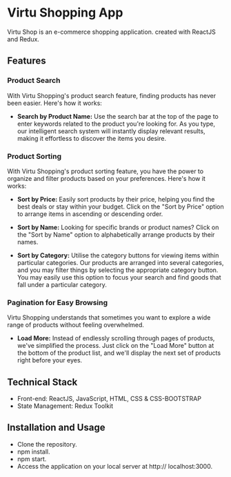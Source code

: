 # Virtu Shopping App

Virtu Shop is an e-commerce shopping application. created with ReactJS and Redux.
## Features


### Product Search

With Virtu Shopping's product search feature, finding products has never been easier. Here's how it works:

- **Search by Product Name:** Use the search bar at the top of the page to enter keywords related to the product you're looking for. As you type, our intelligent search system will instantly display relevant results, making it effortless to discover the items you desire.

### Product Sorting
With Virtu Shopping's product sorting feature, you have the power to organize and filter products based on your preferences. Here's how it works:

- **Sort by Price:** Easily sort products by their price, helping you find the best deals or stay within your budget. Click on the "Sort by Price" option to arrange items in ascending or descending order.

- **Sort by Name:** Looking for specific brands or product names? Click on the "Sort by Name" option to alphabetically arrange products by their names.

- **Sort by Category:** Utilise the category buttons for viewing items within particular categories. Our products are arranged into several categories, and you may filter things by selecting the appropriate category button. You may easily use this option to focus your search and find goods that fall under a particular category.
### Pagination for Easy Browsing
Virtu Shopping understands that sometimes you want to explore a wide range of products without feeling overwhelmed.

- **Load More:** Instead of endlessly scrolling through pages of products, we've simplified the process. Just click on the "Load More" button at the bottom of the product list, and we'll display the next set of products right before your eyes.



## Technical Stack

- Front-end: ReactJS, JavaScript, HTML, CSS & CSS-BOOTSTRAP
- State Management: Redux Toolkit

## Installation and Usage

- Clone the repository.
- npm install.
- npm start.
- Access the application on your local server at http://  localhost:3000.

